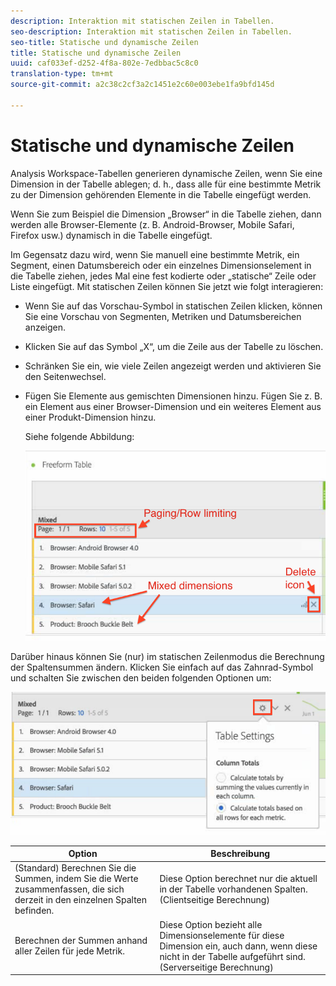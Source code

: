 ```yaml
---
description: Interaktion mit statischen Zeilen in Tabellen.
seo-description: Interaktion mit statischen Zeilen in Tabellen.
seo-title: Statische und dynamische Zeilen
title: Statische und dynamische Zeilen
uuid: caf033ef-d252-4f8a-802e-7edbbac5c8c0
translation-type: tm+mt
source-git-commit: a2c38c2cf3a2c1451e2c60e003ebe1fa9bfd145d

---
```



# Statische und dynamische Zeilen

Analysis Workspace-Tabellen generieren dynamische Zeilen, wenn Sie eine Dimension in der Tabelle ablegen; d. h., dass alle für eine bestimmte Metrik zu der Dimension gehörenden Elemente in die Tabelle eingefügt werden.

Wenn Sie zum Beispiel die Dimension „Browser“ in die Tabelle ziehen, dann werden alle Browser-Elemente (z. B. Android-Browser, Mobile Safari, Firefox usw.) dynamisch in die Tabelle eingefügt.

Im Gegensatz dazu wird, wenn Sie manuell eine bestimmte Metrik, ein Segment, einen Datumsbereich oder ein einzelnes Dimensionselement in die Tabelle ziehen, jedes Mal eine fest kodierte oder „statische“ Zeile oder Liste eingefügt. Mit statischen Zeilen können Sie jetzt wie folgt interagieren:

* Wenn Sie auf das Vorschau-Symbol in statischen Zeilen klicken, können Sie eine Vorschau von Segmenten, Metriken und Datumsbereichen anzeigen.
* Klicken Sie auf das Symbol „X“, um die Zeile aus der Tabelle zu löschen.
* Schränken Sie ein, wie viele Zeilen angezeigt werden und aktivieren Sie den Seitenwechsel.
* Fügen Sie Elemente aus gemischten Dimensionen hinzu. Fügen Sie z. B. ein Element aus einer Browser-Dimension und ein weiteres Element aus einer Produkt-Dimension hinzu.

   Siehe folgende Abbildung:

   ![](assets/static_rows.png)

Darüber hinaus können Sie (nur) im statischen Zeilenmodus die Berechnung der Spaltensummen ändern. Klicken Sie einfach auf das Zahnrad-Symbol und schalten Sie zwischen den beiden folgenden Optionen um:

![](assets/column-totals.png)

| Option | Beschreibung |
|---|---|
| (Standard) Berechnen Sie die Summen, indem Sie die Werte zusammenfassen, die sich derzeit in den einzelnen Spalten befinden. | Diese Option berechnet nur die aktuell in der Tabelle vorhandenen Spalten. (Clientseitige Berechnung) |
| Berechnen der Summen anhand aller Zeilen für jede Metrik. | Diese Option bezieht alle Dimensionselemente für diese Dimension ein, auch dann, wenn diese nicht in der Tabelle aufgeführt sind. (Serverseitige Berechnung) |

